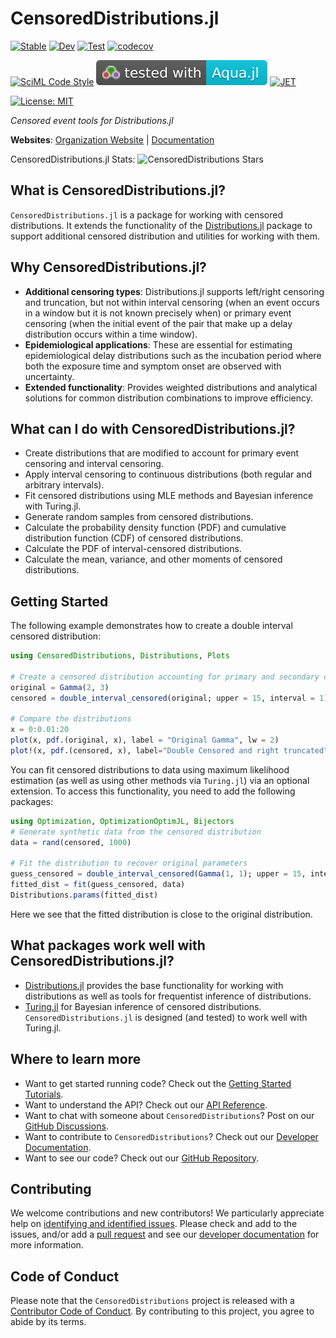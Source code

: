 # CensoredDistributions.jl

[![Stable](https://img.shields.io/badge/docs-stable-blue.svg)](https://www.CensoredDistributions.epiaware.org/)
[![Dev](https://img.shields.io/badge/docs-dev-blue.svg)](https://www.CensoredDistributions.epiaware.org/dev/)
[![Test](https://github.com/EpiAware/CensoredDistributions.jl/actions/workflows/test.yaml/badge.svg)](https://github.com/EpiAware/CensoredDistributions.jl/actions/workflows/test.yaml)
[![codecov](https://codecov.io/gh/EpiAware/CensoredDistributions.jl/graph/badge.svg)](https://codecov.io/gh/EpiAware/CensoredDistributions.jl)

[![SciML Code Style](https://img.shields.io/static/v1?label=code%20style&message=SciML&color=9558b2&labelColor=389826)](https://github.com/SciML/SciMLStyle)
[![Aqua QA](https://raw.githubusercontent.com/JuliaTesting/Aqua.jl/master/badge.svg)](https://github.com/JuliaTesting/Aqua.jl)
[![JET](https://img.shields.io/badge/%E2%9C%88%EF%B8%8F%20tested%20with%20-%20JET.jl%20-%20red)](https://github.com/aviatesk/JET.jl)

[![License: MIT](https://img.shields.io/badge/License-MIT-yellow.svg)](https://opensource.org/licenses/MIT)

*Censored event tools for Distributions.jl*

**Websites**: [Organization Website](https://www.epiaware.org/) | [Documentation](https://www.CensoredDistributions.epiaware.org/)

CensoredDistributions.jl Stats: ![CensoredDistributions Stars](https://img.shields.io/github/stars/EpiAware/CensoredDistributions.jl?style=social)

## What is CensoredDistributions.jl?

`CensoredDistributions.jl` is a package for working with censored distributions. It extends the functionality of the [Distributions.jl](https://github.com/JuliaStats/Distributions.jl) package to support additional censored distribution and utilities for working with them.

## Why CensoredDistributions.jl?

- **Additional censoring types**: Distributions.jl supports left/right censoring and truncation, but not within interval censoring (when an event occurs in a window but it is not known precisely when) or primary event censoring (when the initial event of the pair that make up a delay distribution occurs within a time window).
- **Epidemiological applications**: These are essential for estimating epidemiological delay distributions such as the incubation period where both the exposure time and symptom onset are observed with uncertainty.
- **Extended functionality**: Provides weighted distributions and analytical solutions for common distribution combinations to improve efficiency.

## What can I do with CensoredDistributions.jl?

- Create distributions that are modified to account for primary event censoring and interval censoring.
- Apply interval censoring to continuous distributions (both regular and arbitrary intervals).
- Fit censored distributions using MLE methods and Bayesian inference with Turing.jl.
- Generate random samples from censored distributions.
- Calculate the probability density function (PDF) and cumulative distribution function (CDF) of censored distributions.
- Calculate the PDF of interval-censored distributions.
- Calculate the mean, variance, and other moments of censored distributions.

## Getting Started

The following example demonstrates how to create a double interval censored distribution:

```julia
using CensoredDistributions, Distributions, Plots

# Create a censored distribution accounting for primary and secondary censoring
original = Gamma(2, 3)
censored = double_interval_censored(original; upper = 15, interval = 1)

# Compare the distributions
x = 0:0.01:20
plot(x, pdf.(original, x), label = "Original Gamma", lw = 2)
plot!(x, pdf.(censored, x), label="Double Censored and right truncated", lw = 2)
```

You can fit censored distributions to data using maximum likelihood estimation (as well as using other methods via `Turing.jl`) via an optional extension. To access this functionality, you need to add the following packages:

```julia
using Optimization, OptimizationOptimJL, Bijectors
# Generate synthetic data from the censored distribution
data = rand(censored, 1000)

# Fit the distribution to recover original parameters
guess_censored = double_interval_censored(Gamma(1, 1); upper = 15, interval = 1)
fitted_dist = fit(guess_censored, data)
Distributions.params(fitted_dist)
```

Here we see that the fitted distribution is close to the original distribution.

## What packages work well with CensoredDistributions.jl?

- [Distributions.jl](https://github.com/JuliaStats/Distributions.jl) provides the base functionality for working with distributions as well as tools for frequentist inference of distributions.
- [Turing.jl](https://github.com/TuringLang/Turing.jl) for Bayesian inference of censored distributions. `CensoredDistributions.jl` is designed (and tested) to work well with Turing.jl.

## Where to learn more

- Want to get started running code? Check out the [Getting Started Tutorials](https://www.CensoredDistributions.epiaware.org/getting-started/).
- Want to understand the API? Check out our [API Reference](https://www.CensoredDistributions.epiaware.org/lib/public/).
- Want to chat with someone about `CensoredDistributions`? Post on our [GitHub Discussions](https://github.com/EpiAware/CensoredDistributions.jl/discussions).
- Want to contribute to `CensoredDistributions`? Check out our [Developer Documentation](https://www.CensoredDistributions.epiaware.org/dev/developer/).
- Want to see our code? Check out our [GitHub Repository](https://github.com/EpiAware/CensoredDistributions.jl/).

## Contributing

We welcome contributions and new contributors!
We particularly appreciate help on [identifying and identified issues](https://github.com/EpiAware/CensoredDistributions.jl/issues).
Please check and add to the issues, and/or add a [pull request](https://github.com/EpiAware/CensoredDistributions.jl/pulls) and see our [developer documentation](https://www.CensoredDistributions.epiaware.org/dev/developer/) for more information.

## Code of Conduct

Please note that the `CensoredDistributions` project is released with a [Contributor Code of Conduct](https://github.com/EpiAware/.github/blob/main/CODE_OF_CONDUCT.md). By contributing to this project, you agree to abide by its terms.
